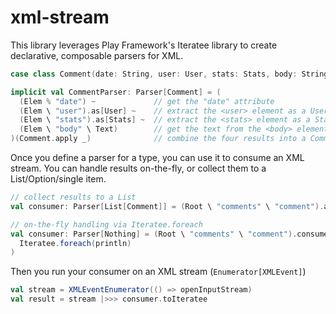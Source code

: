 xml-stream
==========

This library leverages Play Framework's Iteratee library to create declarative, composable parsers for XML.

```scala
case class Comment(date: String, user: User, stats: Stats, body: String)

implicit val CommentParser: Parser[Comment] = (
  (Elem % "date") ~             // get the "date" attribute
  (Elem \ "user").as[User] ~    // extract the <user> element as a User
  (Elem \ "stats").as[Stats] ~  // extract the <stats> element as a Stats
  (Elem \ "body" \ Text)        // get the text from the <body> element
)(Comment.apply _)              // combine the four results into a Comment
```

Once you define a parser for a type, you can use it to consume an XML stream. 
You can handle results on-the-fly, or collect them to a List/Option/single item.

```scala
// collect results to a List
val consumer: Parser[List[Comment]] = (Root \ "comments" \ "comment").asList[Comment]

// on-the-fly handling via Iteratee.foreach
val consumer: Parser[Nothing] = (Root \ "comments" \ "comment").consumeAs[Comment](
  Iteratee.foreach(println)
)
```

Then you run your consumer on an XML stream (`Enumerator[XMLEvent]`)

```scala
val stream = XMLEventEnumerator(() => openInputStream)
val result = stream |>>> consumer.toIteratee
```
